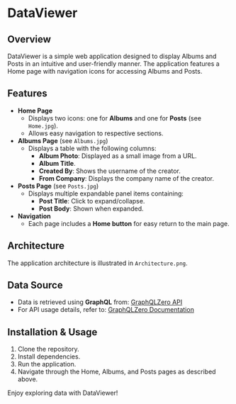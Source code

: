 # DataViewer

## Overview
DataViewer is a simple web application designed to display Albums and Posts in an intuitive and user-friendly manner. The application features a Home page with navigation icons for accessing Albums and Posts.

## Features
- **Home Page**
  - Displays two icons: one for **Albums** and one for **Posts** (see `Home.jpg`).
  - Allows easy navigation to respective sections.
- **Albums Page** (see `Albums.jpg`)
  - Displays a table with the following columns:
    - **Album Photo**: Displayed as a small image from a URL.
    - **Album Title**.
    - **Created By**: Shows the username of the creator.
    - **From Company**: Displays the company name of the creator.
- **Posts Page** (see `Posts.jpg`)
  - Displays multiple expandable panel items containing:
    - **Post Title**: Click to expand/collapse.
    - **Post Body**: Shown when expanded.
- **Navigation**
  - Each page includes a **Home button** for easy return to the main page.

## Architecture
The application architecture is illustrated in `Architecture.png`.

## Data Source
- Data is retrieved using **GraphQL** from: [GraphQLZero API](https://graphqlzero.almansi.me/api)
- For API usage details, refer to: [GraphQLZero Documentation](https://graphqlzero.almansi.me/)

## Installation & Usage
1. Clone the repository.
2. Install dependencies.
3. Run the application.
4. Navigate through the Home, Albums, and Posts pages as described above.

Enjoy exploring data with DataViewer!

